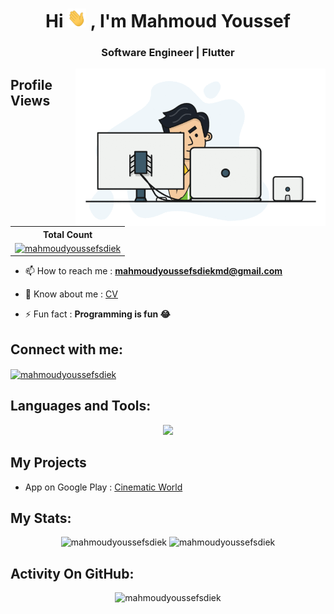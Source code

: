 <!--![MasterHead](https://camo.githubusercontent.com/5ddf73ad3a205111cf8c686f687fc216c2946a75005718c8da5b837ad9de78c9/68747470733a2f2f7468756d62732e6766796361742e636f6d2f4576696c4e657874446576696c666973682d736d616c6c2e676966)-->

<h1 align="center"> Hi <img src="https://github.com/MahmoudYoussefSdiek/MahmoudYoussefSdiek/blob/main/wave.gif" width="30px" height="30px"> , I'm Mahmoud Youssef </h1>
<!-- "https://raw.githubusercontent.com/MartinHeinz/MartinHeinz/master/wave.gif" -->
<h3 align="center">Software Engineer | Flutter</h3>
<img align="right" alt="Coding" width="400" src="https://github.com/MahmoudYoussefSdiek/MahmoudYoussefSdiek/blob/main/programming.gif">

## Profile Views

  <table>
    <tr>
      <th>Total Count</th>
    </tr>
    <tr>
      <td>
         <a href="https://github.com/mahmoudyoussefsdiek"> <img src="https://komarev.com/ghpvc/?username=mahmoudyoussefsdiek&label=Profile%20views&color=0e75b6&style=flat" alt="mahmoudyoussefsdiek"> </a>
      </td>
    </tr>
  </table>
<!--<p align="left"> <img src="https://komarev.com/ghpvc/?username=mahmoudyoussefsdiek&label=Profile%20views&color=0e75b6&style=flat" alt="mahmoudyoussefsdiek" /> -->

- 📫 How to reach me : **mahmoudyoussefsdiekmd@gmail.com**

- 📄 Know about me : [CV](https://drive.google.com/file/d/1F7Fe8vLVsEfMnZtEyulZEEf86rLa-cWL/view?usp=sharing)
  
- ⚡ Fun fact : **Programming is fun 😂**

## Connect with me:
<p align="left">
<a href="https://linkedin.com/in/mahmoudyoussefsdiek" target="blank"><img align="center" src="https://raw.githubusercontent.com/rahuldkjain/github-profile-readme-generator/master/src/images/icons/Social/linked-in-alt.svg" alt="mahmoudyoussefsdiek" height="30" width="40" /></a>
</p>

## Languages and Tools:
<!--
<p align="center"> 
  <a href="https://www.gnu.org/software/bash/" target="_blank" rel="noreferrer"> <img src="https://www.vectorlogo.zone/logos/gnu_bash/gnu_bash-icon.svg" alt="bash" width="40" height="40"/> </a> 
  <a href="https://www.cprogramming.com/" target="_blank" rel="noreferrer"> <img src="https://raw.githubusercontent.com/devicons/devicon/master/icons/c/c-original.svg" alt="c" width="40" height="40"/> </a> 
  <a href="https://www.w3schools.com/cpp/" target="_blank" rel="noreferrer"> <img src="https://raw.githubusercontent.com/devicons/devicon/master/icons/cplusplus/cplusplus-original.svg" alt="cplusplus" width="40" 
  height="40"/> </a> 
  <a href="https://dart.dev" target="_blank" rel="noreferrer"> <img src="https://www.vectorlogo.zone/logos/dartlang/dartlang-icon.svg" alt="dart" width="40" height="40"/> </a> 
  <a href="https://firebase.google.com/" target="_blank" rel="noreferrer"> <img src="https://www.vectorlogo.zone/logos/firebase/firebase-icon.svg" alt="firebase" width="40" height="40"/> </a> 
  <a href="https://flutter.dev" target="_blank" rel="noreferrer"> <img src="https://www.vectorlogo.zone/logos/flutterio/flutterio-icon.svg" alt="flutter" width="40" height="40"/> </a> 
  <a href="https://git-scm.com/" target="_blank" rel="noreferrer"> <img src="https://www.vectorlogo.zone/logos/git-scm/git-scm-icon.svg" alt="git" width="40" height="40"/> </a> 
  <a href="https://www.java.com" target="_blank" rel="noreferrer"> <img src="https://raw.githubusercontent.com/devicons/devicon/master/icons/java/java-original.svg" alt="java" width="40" height="40"/> </a> 
  <a href="https://www.linux.org/" target="_blank" rel="noreferrer"> <img src="https://raw.githubusercontent.com/devicons/devicon/master/icons/linux/linux-original.svg" alt="linux" width="40" height="40"/> </a> 
  <a href="https://postman.com" target="_blank" rel="noreferrer"> <img src="https://www.vectorlogo.zone/logos/getpostman/getpostman-icon.svg" alt="postman" width="40" height="40"/> </a> 
  <a href="https://www.python.org" target="_blank" rel="noreferrer"> <img src="https://raw.githubusercontent.com/devicons/devicon/master/icons/python/python-original.svg" alt="python" width="40" height="40"/> 
  </a> </p>
  -->

  <p align="center">
  <a href="https://skillicons.dev">
    <img src="https://skillicons.dev/icons?i=c,cpp,dart,flutter,py,java,firebase,sqlite,ai,git,github,linux,vim,bash,vscode,androidstudio,linkedin,stackoverflow,discord"/>
  </a>
  </p>
  <p align="center">
    <!--  <img src="https://skillicons.dev/icons?i=vscode,replit,github,mongodb,css,html,js,express,bots,nodejs"> -->
  </p>

## My Projects
- App on Google Play : [Cinematic World](https://play.google.com/store/apps/details?id=com.MahmoudYoussef.Journey_To_Cinematic_World)

## My Stats:
<p align="center">
 <img height="180px" src="https://github-readme-stats-sigma-five.vercel.app/api/top-langs?username=mahmoudyoussefsdiek&hide_border=true&show_icons=true&locale=en&layout=compact&bg_color=151515" alt="mahmoudyoussefsdiek" />
 <img height="180px" src="https://github-readme-stats-sigma-five.vercel.app/api?username=mahmoudyoussefsdiek&hide_border=true&show_icons=true&locale=en&bg_color=151515" alt="mahmoudyoussefsdiek" />
<!--   <img height="180px" src="https://github-readme-stats.vercel.app/api?username=mahmoudyoussefsdiek&hide_border=true&show_icons=true&locale=en&bg_color=151515" alt="mahmoudyoussefsdiek" /> -->
</p>


## Activity On GitHub:
<p align="center">
 <img height="180px" src="https://github-readme-streak-stats.herokuapp.com/?user=mahmoudyoussefsdiek&theme=dark&hide_border=true&stroke=f53b3b" alt="mahmoudyoussefsdiek" />
</p>
